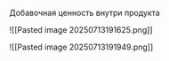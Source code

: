 
Добавочная ценность внутри продукта

![[Pasted image 20250713191625.png]]

![[Pasted image 20250713191949.png]]


